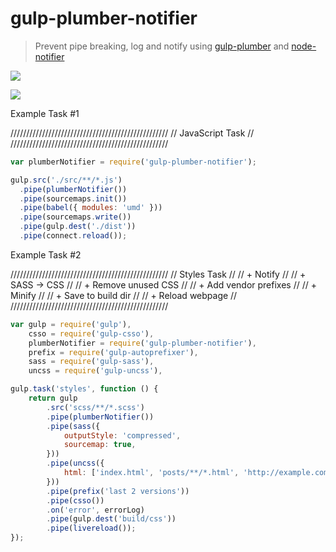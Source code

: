 # gulp-plumber-notifier

> Prevent pipe breaking, log and notify using [gulp-plumber] and [node-notifier]

[gulp-plumber]: https://github.com/floatdrop/gulp-plumber

[node-notifier]: https://github.com/mikaelbr/node-notifier

![](https://raw.githubusercontent.com/Pleasurazy/gulp-plumber-notifier/master/img2.jpg)

![](https://raw.githubusercontent.com/Pleasurazy/gulp-plumber-notifier/master/img1.jpg)

Example Task #1

//////////////////////////////////////////////////
// JavaScript Task                              //
//////////////////////////////////////////////////

```js
var plumberNotifier = require('gulp-plumber-notifier');

gulp.src('./src/**/*.js')
  .pipe(plumberNotifier())
  .pipe(sourcemaps.init())
  .pipe(babel({ modules: 'umd' }))
  .pipe(sourcemaps.write())
  .pipe(gulp.dest('./dist'))
  .pipe(connect.reload());
```

Example Task #2

//////////////////////////////////////////////////
// Styles Task                                  //
// + Notify                                     //
// + SASS -> CSS                                //
// + Remove unused CSS                          //
// + Add vendor prefixes                        //
// + Minify                                     //
// + Save to build dir                          //
// + Reload webpage                             //
//////////////////////////////////////////////////
```js
var gulp = require('gulp'),
    csso = require('gulp-csso'),
    plumberNotifier = require('gulp-plumber-notifier'),
    prefix = require('gulp-autoprefixer'),
    sass = require('gulp-sass'),
    uncss = require('gulp-uncss'),

gulp.task('styles', function () {
    return gulp
        .src('scss/**/*.scss')
        .pipe(plumberNotifier())
        .pipe(sass({
            outputStyle: 'compressed',
            sourcemap: true,
        }))
        .pipe(uncss({
            html: ['index.html', 'posts/**/*.html', 'http://example.com']
        }))
        .pipe(prefix('last 2 versions'))
        .pipe(csso())
        .on('error', errorLog)
        .pipe(gulp.dest('build/css'))
        .pipe(livereload());
});
```

